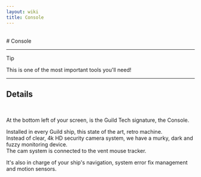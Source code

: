 ```yaml
---
layout: wiki
title: Console
---
```


<br>
# Console
<br>

---

> [!TIP]
> This is one of the most important tools you'll need!

---

## Details
<br>

At the bottom left of your screen, is the Guild Tech signature, the Console.

Installed in every Guild ship, this state of the art, retro machine.\
Instead of clear, 4k HD security camera system, we have a murky, dark and fuzzy monitoring device.\
The cam system is connected to the vent mouse tracker.

It's also in charge of your ship's navigation, system error fix management and motion sensors.
